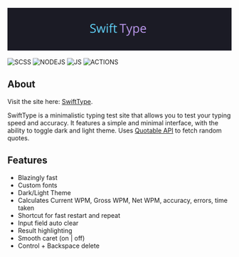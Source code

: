 <p align="center">
  <a name="banner" href="#banner"><img src="./static/images/swift-type-logo.jpg" alt="banner"></a>
</p>

<!-- ![HTML5](https://img.shields.io/badge/html5-%23E34F26.svg?style=for-the-badge&logo=html5&logoColor=white) -->
![SCSS](https://img.shields.io/badge/Sass-CC6699?style=for-the-badge&logo=sass&logoColor=white)
![NODEJS](https://img.shields.io/badge/Node.js-43853D?style=for-the-badge&logo=node.js&logoColor=white)
![JS](https://img.shields.io/badge/JavaScript-F7DF1E.svg?style=for-the-badge&logo=JavaScript&logoColor=black)
![ACTIONS](https://img.shields.io/badge/GitHub_Actions-2088FF?style=for-the-badge&logo=github-actions&logoColor=black)
## About
Visit the site here: <a href="https://hausemasterz.github.io/swift-type/" target="_blank">SwiftType</a>.


SwiftType is a minimalistic typing test site that allows you to test your typing speed and accuracy. It features a simple and minimal interface, with the ability to toggle dark and light theme. Uses [Quotable API](https://github.com/lukePeavey/quotable) to fetch random quotes.

## Features 
 - Blazingly fast
 - Custom fonts
 - Dark/Light Theme
 - Calculates Current WPM, Gross WPM, Net WPM, accuracy, errors, time taken
 - Shortcut for fast restart and repeat
 - Input field auto clear
 - Result highlighting
 - Smooth caret (on | off)
 - Control + Backspace delete



